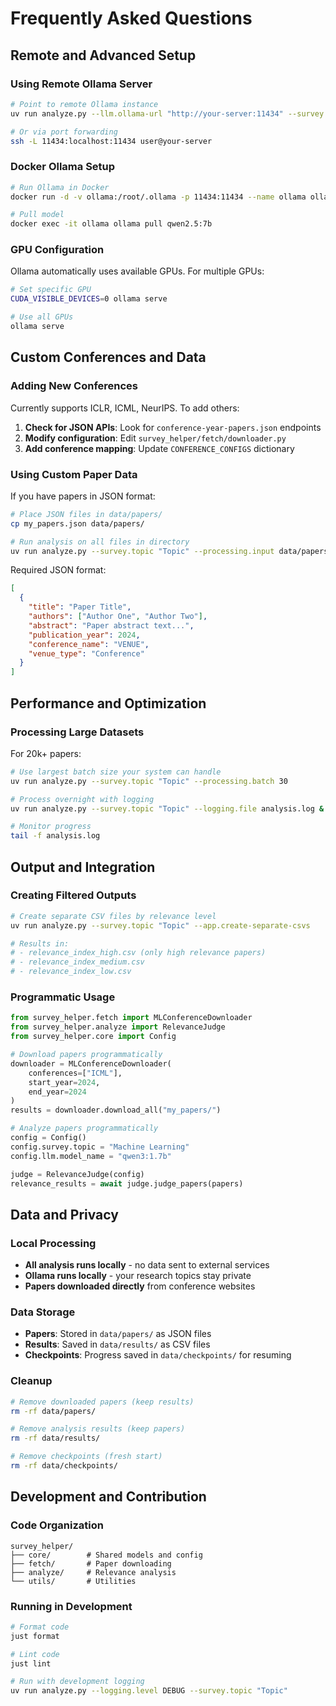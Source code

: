# Frequently Asked Questions

## Remote and Advanced Setup

### Using Remote Ollama Server

```bash
# Point to remote Ollama instance
uv run analyze.py --llm.ollama-url "http://your-server:11434" --survey.topic "Topic"

# Or via port forwarding
ssh -L 11434:localhost:11434 user@your-server
```

### Docker Ollama Setup

```bash
# Run Ollama in Docker
docker run -d -v ollama:/root/.ollama -p 11434:11434 --name ollama ollama/ollama

# Pull model
docker exec -it ollama ollama pull qwen2.5:7b
```

### GPU Configuration

Ollama automatically uses available GPUs. For multiple GPUs:

```bash
# Set specific GPU
CUDA_VISIBLE_DEVICES=0 ollama serve

# Use all GPUs
ollama serve
```

## Custom Conferences and Data

### Adding New Conferences

Currently supports ICLR, ICML, NeurIPS. To add others:

1. **Check for JSON APIs**: Look for `conference-year-papers.json` endpoints
2. **Modify configuration**: Edit `survey_helper/fetch/downloader.py`
3. **Add conference mapping**: Update `CONFERENCE_CONFIGS` dictionary

### Using Custom Paper Data

If you have papers in JSON format:

```bash
# Place JSON files in data/papers/
cp my_papers.json data/papers/

# Run analysis on all files in directory
uv run analyze.py --survey.topic "Topic" --processing.input data/papers
```

Required JSON format:

```json
[
  {
    "title": "Paper Title",
    "authors": ["Author One", "Author Two"],
    "abstract": "Paper abstract text...",
    "publication_year": 2024,
    "conference_name": "VENUE",
    "venue_type": "Conference"
  }
]
```

## Performance and Optimization

### Processing Large Datasets

For 20k+ papers:

```bash
# Use largest batch size your system can handle
uv run analyze.py --survey.topic "Topic" --processing.batch 30

# Process overnight with logging
uv run analyze.py --survey.topic "Topic" --logging.file analysis.log &

# Monitor progress
tail -f analysis.log
```

## Output and Integration

### Creating Filtered Outputs

```bash
# Create separate CSV files by relevance level
uv run analyze.py --survey.topic "Topic" --app.create-separate-csvs

# Results in:
# - relevance_index_high.csv (only high relevance papers)
# - relevance_index_medium.csv
# - relevance_index_low.csv
```

### Programmatic Usage

```python
from survey_helper.fetch import MLConferenceDownloader
from survey_helper.analyze import RelevanceJudge
from survey_helper.core import Config

# Download papers programmatically
downloader = MLConferenceDownloader(
    conferences=["ICML"],
    start_year=2024,
    end_year=2024
)
results = downloader.download_all("my_papers/")

# Analyze papers programmatically
config = Config()
config.survey.topic = "Machine Learning"
config.llm.model_name = "qwen3:1.7b"

judge = RelevanceJudge(config)
relevance_results = await judge.judge_papers(papers)
```

## Data and Privacy

### Local Processing

- **All analysis runs locally** - no data sent to external services
- **Ollama runs locally** - your research topics stay private
- **Papers downloaded directly** from conference websites

### Data Storage

- **Papers**: Stored in `data/papers/` as JSON files
- **Results**: Saved in `data/results/` as CSV files
- **Checkpoints**: Progress saved in `data/checkpoints/` for resuming

### Cleanup

```bash
# Remove downloaded papers (keep results)
rm -rf data/papers/

# Remove analysis results (keep papers)
rm -rf data/results/

# Remove checkpoints (fresh start)
rm -rf data/checkpoints/
```

## Development and Contribution

### Code Organization

```
survey_helper/
├── core/        # Shared models and config
├── fetch/       # Paper downloading
├── analyze/     # Relevance analysis
└── utils/       # Utilities
```

### Running in Development

```bash
# Format code
just format

# Lint code
just lint

# Run with development logging
uv run analyze.py --logging.level DEBUG --survey.topic "Topic"
```
